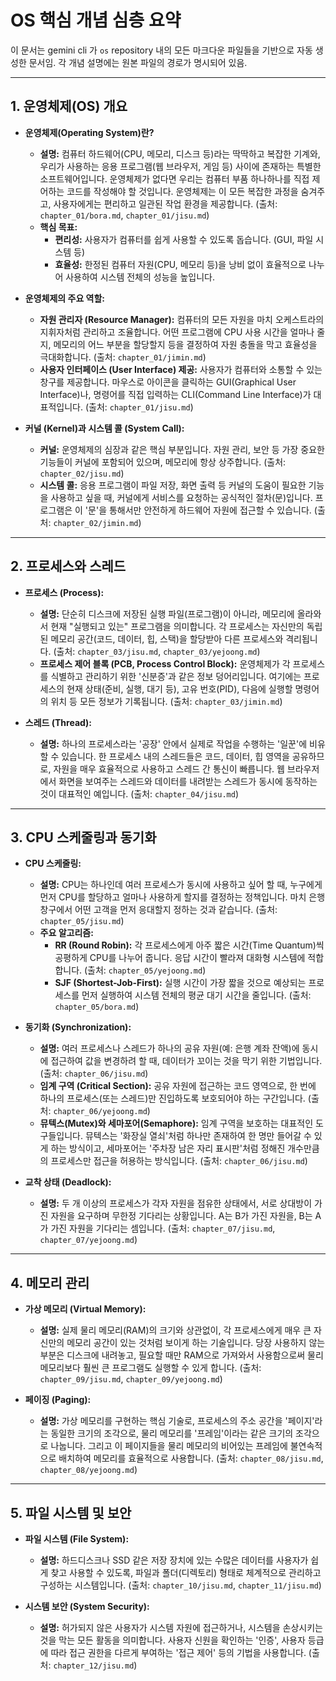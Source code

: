 # OS 핵심 개념 심층 요약

이 문서는 gemini cli 가 `os` repository 내의 모든 마크다운 파일들을 기반으로 자동 생성한 문서임. 각 개념 설명에는 원본 파일의 경로가 명시되어 있음.

---

## 1. 운영체제(OS) 개요

- **운영체제(Operating System)란?**
  - **설명:** 컴퓨터 하드웨어(CPU, 메모리, 디스크 등)라는 딱딱하고 복잡한 기계와, 우리가 사용하는 응용 프로그램(웹 브라우저, 게임 등) 사이에 존재하는 특별한 소프트웨어입니다. 운영체제가 없다면 우리는 컴퓨터 부품 하나하나를 직접 제어하는 코드를 작성해야 할 것입니다. 운영체제는 이 모든 복잡한 과정을 숨겨주고, 사용자에게는 편리하고 일관된 작업 환경을 제공합니다. (출처: `chapter_01/bora.md`, `chapter_01/jisu.md`)
  - **핵심 목표:**
    - **편리성:** 사용자가 컴퓨터를 쉽게 사용할 수 있도록 돕습니다. (GUI, 파일 시스템 등)
    - **효율성:** 한정된 컴퓨터 자원(CPU, 메모리 등)을 낭비 없이 효율적으로 나누어 사용하여 시스템 전체의 성능을 높입니다.

- **운영체제의 주요 역할:**
  - **자원 관리자 (Resource Manager):** 컴퓨터의 모든 자원을 마치 오케스트라의 지휘자처럼 관리하고 조율합니다. 어떤 프로그램에 CPU 사용 시간을 얼마나 줄지, 메모리의 어느 부분을 할당할지 등을 결정하여 자원 충돌을 막고 효율성을 극대화합니다. (출처: `chapter_01/jimin.md`)
  - **사용자 인터페이스 (User Interface) 제공:** 사용자가 컴퓨터와 소통할 수 있는 창구를 제공합니다. 마우스로 아이콘을 클릭하는 GUI(Graphical User Interface)나, 명령어를 직접 입력하는 CLI(Command Line Interface)가 대표적입니다. (출처: `chapter_01/jisu.md`)

- **커널 (Kernel)과 시스템 콜 (System Call):**
  - **커널:** 운영체제의 심장과 같은 핵심 부분입니다. 자원 관리, 보안 등 가장 중요한 기능들이 커널에 포함되어 있으며, 메모리에 항상 상주합니다. (출처: `chapter_02/jisu.md`)
  - **시스템 콜:** 응용 프로그램이 파일 저장, 화면 출력 등 커널의 도움이 필요한 기능을 사용하고 싶을 때, 커널에게 서비스를 요청하는 공식적인 절차(문)입니다. 프로그램은 이 '문'을 통해서만 안전하게 하드웨어 자원에 접근할 수 있습니다. (출처: `chapter_02/jimin.md`)

---

## 2. 프로세스와 스레드

- **프로세스 (Process):**
  - **설명:** 단순히 디스크에 저장된 실행 파일(프로그램)이 아니라, 메모리에 올라와서 현재 "실행되고 있는" 프로그램을 의미합니다. 각 프로세스는 자신만의 독립된 메모리 공간(코드, 데이터, 힙, 스택)을 할당받아 다른 프로세스와 격리됩니다. (출처: `chapter_03/jisu.md`, `chapter_03/yejoong.md`)
  - **프로세스 제어 블록 (PCB, Process Control Block):** 운영체제가 각 프로세스를 식별하고 관리하기 위한 '신분증'과 같은 정보 덩어리입니다. 여기에는 프로세스의 현재 상태(준비, 실행, 대기 등), 고유 번호(PID), 다음에 실행할 명령어의 위치 등 모든 정보가 기록됩니다. (출처: `chapter_03/jimin.md`)

- **스레드 (Thread):**
  - **설명:** 하나의 프로세스라는 '공장' 안에서 실제로 작업을 수행하는 '일꾼'에 비유할 수 있습니다. 한 프로세스 내의 스레드들은 코드, 데이터, 힙 영역을 공유하므로, 자원을 매우 효율적으로 사용하고 스레드 간 통신이 빠릅니다. 웹 브라우저에서 화면을 보여주는 스레드와 데이터를 내려받는 스레드가 동시에 동작하는 것이 대표적인 예입니다. (출처: `chapter_04/jisu.md`)

---

## 3. CPU 스케줄링과 동기화

- **CPU 스케줄링:**
  - **설명:** CPU는 하나인데 여러 프로세스가 동시에 사용하고 싶어 할 때, 누구에게 먼저 CPU를 할당하고 얼마나 사용하게 할지를 결정하는 정책입니다. 마치 은행 창구에서 어떤 고객을 먼저 응대할지 정하는 것과 같습니다. (출처: `chapter_05/jisu.md`)
  - **주요 알고리즘:**
    - **RR (Round Robin):** 각 프로세스에게 아주 짧은 시간(Time Quantum)씩 공평하게 CPU를 나누어 줍니다. 응답 시간이 빨라져 대화형 시스템에 적합합니다. (출처: `chapter_05/yejoong.md`)
    - **SJF (Shortest-Job-First):** 실행 시간이 가장 짧을 것으로 예상되는 프로세스를 먼저 실행하여 시스템 전체의 평균 대기 시간을 줄입니다. (출처: `chapter_05/bora.md`)

- **동기화 (Synchronization):**
  - **설명:** 여러 프로세스나 스레드가 하나의 공유 자원(예: 은행 계좌 잔액)에 동시에 접근하여 값을 변경하려 할 때, 데이터가 꼬이는 것을 막기 위한 기법입니다. (출처: `chapter_06/jisu.md`)
  - **임계 구역 (Critical Section):** 공유 자원에 접근하는 코드 영역으로, 한 번에 하나의 프로세스(또는 스레드)만 진입하도록 보호되어야 하는 구간입니다. (출처: `chapter_06/yejoong.md`)
  - **뮤텍스(Mutex)와 세마포어(Semaphore):** 임계 구역을 보호하는 대표적인 도구들입니다. 뮤텍스는 '화장실 열쇠'처럼 하나만 존재하여 한 명만 들어갈 수 있게 하는 방식이고, 세마포어는 '주차장 남은 자리 표시판'처럼 정해진 개수만큼의 프로세스만 접근을 허용하는 방식입니다. (출처: `chapter_06/jisu.md`)

- **교착 상태 (Deadlock):**
  - **설명:** 두 개 이상의 프로세스가 각자 자원을 점유한 상태에서, 서로 상대방이 가진 자원을 요구하며 무한정 기다리는 상황입니다. A는 B가 가진 자원을, B는 A가 가진 자원을 기다리는 셈입니다. (출처: `chapter_07/jisu.md`, `chapter_07/yejoong.md`)

---

## 4. 메모리 관리

- **가상 메모리 (Virtual Memory):**
  - **설명:** 실제 물리 메모리(RAM)의 크기와 상관없이, 각 프로세스에게 매우 큰 자신만의 메모리 공간이 있는 것처럼 보이게 하는 기술입니다. 당장 사용하지 않는 부분은 디스크에 내려놓고, 필요할 때만 RAM으로 가져와서 사용함으로써 물리 메모리보다 훨씬 큰 프로그램도 실행할 수 있게 합니다. (출처: `chapter_09/jisu.md`, `chapter_09/yejoong.md`)

- **페이징 (Paging):**
  - **설명:** 가상 메모리를 구현하는 핵심 기술로, 프로세스의 주소 공간을 '페이지'라는 동일한 크기의 조각으로, 물리 메모리를 '프레임'이라는 같은 크기의 조각으로 나눕니다. 그리고 이 페이지들을 물리 메모리의 비어있는 프레임에 불연속적으로 배치하여 메모리를 효율적으로 사용합니다. (출처: `chapter_08/jisu.md`, `chapter_08/yejoong.md`)

---

## 5. 파일 시스템 및 보안

- **파일 시스템 (File System):**
  - **설명:** 하드디스크나 SSD 같은 저장 장치에 있는 수많은 데이터를 사용자가 쉽게 찾고 사용할 수 있도록, 파일과 폴더(디렉토리) 형태로 체계적으로 관리하고 구성하는 시스템입니다. (출처: `chapter_10/jisu.md`, `chapter_11/jisu.md`)

- **시스템 보안 (System Security):**
  - **설명:** 허가되지 않은 사용자가 시스템 자원에 접근하거나, 시스템을 손상시키는 것을 막는 모든 활동을 의미합니다. 사용자 신원을 확인하는 '인증', 사용자 등급에 따라 접근 권한을 다르게 부여하는 '접근 제어' 등의 기법을 사용합니다. (출처: `chapter_12/jisu.md`)